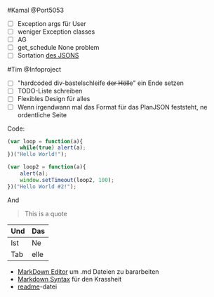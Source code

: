 #Kamal
@Port5053

 - [ ] Exception args für User
 - [ ] weniger Exception classes
 - [ ] AG
 - [ ] get_schedule None problem
 - [ ] Sortation [des JSONS](https://github.com/CZGvp2/vplan/blob/master/Server/vp/data)

#Tim
@Infoproject
 - [ ] "hardcoded div-bastelschleife ~~der Hölle~~" ein Ende setzen
 - [ ] TODO-Liste schreiben
 - [ ] Flexibles Design für alles
 - [ ] Wenn irgendwann mal das Format für das PlanJSON feststeht, ne ordentliche Seite

Code:
```javascript
(var loop = function(a){
	while(true) alert(a);
})("Hello World!");
```

```javascript
(var loop2 = function(a){
	alert(a);
	window.setTimeout(loop2, 100);
})("Hello World #2!");
```

And
>This is a quote

Und | Das
----|-----
Ist | Ne
Tab | elle

* [MarkDown Editor](https://jbt.github.io/markdown-editor/) um .md Dateien zu bararbeiten
* [Markdown Syntax](https://guides.github.com/features/mastering-markdown/) für den Krassheit
* [readme](https://github.com/CZGvp2/vplan/blob/master/README.md)-datei
